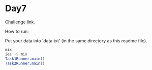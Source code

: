 # Day7

[Challenge link](https://adventofcode.com/2021/day/7).

How to run:

Put your data into 'data.txt' (in the same directory as this readme file).

```sh
mix
ies -S mix
Task1Runner.main()
Task2Runner.main()
```
